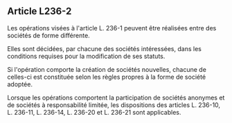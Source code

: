 Article L236-2
----
Les opérations visées à l'article L. 236-1 peuvent être réalisées entre des
sociétés de forme différente.

Elles sont décidées, par chacune des sociétés intéressées, dans les conditions
requises pour la modification de ses statuts.

Si l'opération comporte la création de sociétés nouvelles, chacune de celles-ci
est constituée selon les règles propres à la forme de société adoptée.

Lorsque les opérations comportent la participation de sociétés anonymes et de
sociétés à responsabilité limitée, les dispositions des articles L. 236-10, L.
236-11, L. 236-14, L. 236-20 et L. 236-21 sont applicables.
